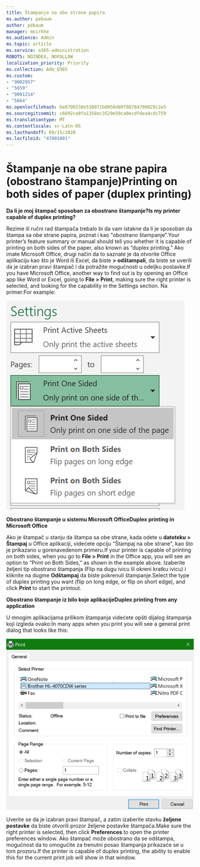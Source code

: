```yaml
---
title: Štampanje na obe strane papira
ms.author: pebaum
author: pebaum
manager: mnirkhe
ms.audience: Admin
ms.topic: article
ms.service: o365-administration
ROBOTS: NOINDEX, NOFOLLOW
localization_priority: Priority
ms.collection: Adm_O365
ms.custom:
- "9002957"
- "5659"
- "9001214"
- "5664"
ms.openlocfilehash: be8796538e538971b0950d89f88784790829c2e5
ms.sourcegitcommit: c6692ce0fa1358ec3529e59ca0ecdfdea4cdc759
ms.translationtype: MT
ms.contentlocale: sr-Latn-RS
ms.lasthandoff: 09/15/2020
ms.locfileid: "47801891"
---
```

# <a name="printing-on-both-sides-of-paper-duplex-printing"></a><span data-ttu-id="8cc03-102">Štampanje na obe strane papira (obostrano štampanje)</span><span class="sxs-lookup"><span data-stu-id="8cc03-102">Printing on both sides of paper (duplex printing)</span></span>

<span data-ttu-id="8cc03-103">**Da li je moj štampač sposoban za obostrano štampanje?**</span><span class="sxs-lookup"><span data-stu-id="8cc03-103">**Is my printer capable of duplex printing?**</span></span>

<span data-ttu-id="8cc03-104">Rezime ili ručni rad štampača trebalo bi da vam istakne da li je sposoban da štampa sa obe strane papira, poznat i kao "obostrano štampanje".</span><span class="sxs-lookup"><span data-stu-id="8cc03-104">Your printer’s feature summary or manual should tell you whether it is capable of printing on both sides of the paper, also known as “duplex printing.”</span></span> <span data-ttu-id="8cc03-105">Ako imate Microsoft Office, drugi način da to saznate je da otvorite Office aplikaciju kao što je Word ili Excel, da biste **> odštampali**, da biste se uverili da je izabran pravi štampač i da potražite mogućnosti u odeljku postavke.</span><span class="sxs-lookup"><span data-stu-id="8cc03-105">If you have Microsoft Office, another way to find out is by opening an Office app like Word or Excel, going to **File > Print**, making sure the right printer is selected, and looking for the capability in the Settings section.</span></span> <span data-ttu-id="8cc03-106">Na primer:</span><span class="sxs-lookup"><span data-stu-id="8cc03-106">For example:</span></span> 

![Postavke štampača](media/print-settings.png)

<span data-ttu-id="8cc03-108">**Obostrano štampanje u sistemu Microsoft Office**</span><span class="sxs-lookup"><span data-stu-id="8cc03-108">**Duplex printing in Microsoft Office**</span></span>

<span data-ttu-id="8cc03-109">Ako je štampač u stanju da štampa sa obe strane, kada odete u **datoteku > Štampaj** u Office aplikaciji, videćete opciju "Štampaj na obe strane", kao što je prikazano u gorenavedenom primeru.</span><span class="sxs-lookup"><span data-stu-id="8cc03-109">If your printer is capable of printing on both sides, when you go to **File > Print** in the Office app, you will see an option to “Print on Both Sides,” as shown in the example above.</span></span>  <span data-ttu-id="8cc03-110">Izaberite željeni tip obostrano štampanja (Flip na dugu ivicu ili okreni kratku ivicu) i kliknite na dugme **Odštampaj** da biste pokrenuli štampanje.</span><span class="sxs-lookup"><span data-stu-id="8cc03-110">Select the type of duplex printing you want (flip on long edge, or flip on short edge), and click **Print** to start the printout.</span></span>

<span data-ttu-id="8cc03-111">**Obostrano štampanje iz bilo koje aplikacije**</span><span class="sxs-lookup"><span data-stu-id="8cc03-111">**Duplex printing from any application**</span></span>

<span data-ttu-id="8cc03-112">U mnogim aplikacijama prilikom štampanja videćete opšti dijalog štampanja koji izgleda ovako:</span><span class="sxs-lookup"><span data-stu-id="8cc03-112">In many apps when you print you will see a general print dialog that looks like this:</span></span> 

![Štampanje dijaloga](media/print-dialog.png)

<span data-ttu-id="8cc03-114">Uverite se da je izabran pravi štampač, a zatim izaberite stavku **željene postavke** da biste otvorili prozor željene postavke štampača.</span><span class="sxs-lookup"><span data-stu-id="8cc03-114">Make sure the right printer is selected, then click **Preferences** to open the printer preferences window.</span></span> <span data-ttu-id="8cc03-115">Ako štampač može obostrano da se odštampa, mogućnost da to omogućite za trenutni posao štampanja prikazaće se u tom prozoru.</span><span class="sxs-lookup"><span data-stu-id="8cc03-115">If the printer is capable of duplex printing, the ability to enable this for the current print job will show in that window.</span></span>
